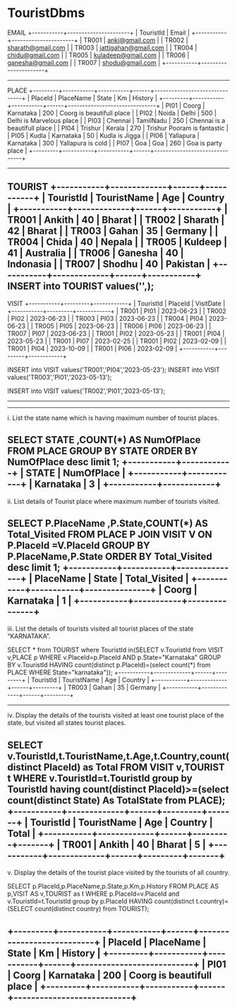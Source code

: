 # TouristDbms

EMAIL
+-----------+----------------------+
| TouristId | Email                |
+-----------+----------------------+
| TR001     | anki@gmail.com       |
| TR002     | sharath@gmail.com    |
| TR003     | jattigahan@gmail.com |
| TR004     | chidu@gmail.com      |
| TR005     | kuladeep@gmail.com   |
| TR006     | ganesha@gmail.com    |
| TR007     | shodu@gmail.com      |
+-----------+----------------------+

--------------------------------------------------------------------------------------------------------------------------------
PLACE
+---------+-----------+-----------+------+-------------------------------+
| PlaceId | PlaceName | State     | Km   | History                       |
+---------+-----------+-----------+------+-------------------------------+
| PI01    | Coorg     | Karnataka |  200 | Coorg is beautifull place     |
| PI02    | Noida     | Delhi     |  500 | Delhi is Marvelous place      |
| PI03    | Chennai   | TamilNadu |  250 | Chennai is a beautifull place |
| PI04    | Trishur   | Kerala    |  270 | Trishur Pooram is fantastic   |
| PI05    | Kudla     | Karnataka |   50 | Kudla is Jigga                |
| PI06    | Yallapura | Karnataka |  300 | Yallapura is cold             |
| PI07    | Goa       | Goa       |  260 | Goa is party place            |
+---------+-----------+-----------+------+-------------------------------+


-----------------------------------------------------------------------------------------------------------------------------
TOURIST
+-----------+-------------+------+-----------+
| TouristId | TouristName | Age  | Country   |
+-----------+-------------+------+-----------+
| TR001     | Ankith      |   40 | Bharat    |
| TR002     | Sharath     |   42 | Bharat    |
| TR003     | Gahan       |   35 | Germany   |
| TR004     | Chida       |   40 | Nepala    |
| TR005     | Kuldeep     |   41 | Australia |
| TR006     | Ganesha     |   40 | Indonasia |
| TR007     | Shodhu      |   40 | Pakistan  |
+-----------+-------------+------+-----------+
INSERT into TOURIST values('',);
--------------------------------------------------------------------------------------------------------------------------------
VISIT
+-----------+---------+------------+
| TouristId | PlaceId | VisitDate  |
+-----------+---------+------------+
| TR001     | PI01    | 2023-06-23 |
| TR002     | PI02    | 2023-06-23 |
| TR003     | PI03    | 2023-06-23 |
| TR004     | PI04    | 2023-06-23 |
| TR005     | PI05    | 2023-06-23 |
| TR006     | PI06    | 2023-06-23 |
| TR007     | PI07    | 2023-06-23 |
| TR001     | PI02    | 2023-05-23 |
| TR001     | PI04    | 2023-05-23 |
| TR001     | PI07    | 2023-02-25 |
| TR001     | PI02    | 2023-02-09 |
| TR001     | PI04    | 2023-10-09 |
| TR001     | PI06    | 2023-02-09 |
+-----------+---------+------------+

INSERT into VISIT values('TR001','PI04','2023-05-23');
INSERT into VISIT values('TR003','PI01','2023-05-13');

INSERT into VISIT values('TR002','PI01','2023-05-13');

---------------------------------------------------------------------------------------------------------------------------
---------------------------------------------------------------------------------------------------------------------------

i. List the state name which is having maximum number of tourist places.

SELECT STATE ,COUNT(*) AS NumOfPlace FROM PLACE GROUP BY STATE ORDER BY NumOfPlace  desc limit 1; 
+-----------+------------+
| STATE     | NumOfPlace |
+-----------+------------+
| Karnataka |          3 |
+-----------+------------+
----------------------------------------------------------------------------------------------------------------------------------

ii. List details of Tourist place where maximum number of tourists visited.

SELECT P.PlaceName ,P.State,COUNT(*) AS Total_Visited FROM PLACE P JOIN VISIT V ON P.PlaceId =V.PlaceId  GROUP BY P.PlaceName,P.State ORDER BY Total_Visited desc limit 1;
+-----------+-----------+---------------+
| PlaceName | State     | Total_Visited |
+-----------+-----------+---------------+
| Coorg     | Karnataka |             1 |
+-----------+-----------+---------------+
------------------------------------------------------------------------------------------------------------------------------

iii. List the details of tourists visited all tourist places of the state “KARNATAKA”.


SELECT * from TOURIST where TouristId in(SELECT v.TouristId from VISIT v,PLACE p WHERE v.PlaceId=p.PlaceId AND p.State="Karnataka" GROUP BY v.TouristId HAVING count(distinct p.PlaceId)=(select count(*) from PLACE WHERE State="karnataka"));
+-----------+-------------+------+---------+
| TouristId | TouristName | Age  | Country |
+-----------+-------------+------+---------+
| TR003     | Gahan       |   35 | Germany |
+-----------+-------------+------+---------+

---------------------------------------------------------------------------------------------------------------------------------
iv. Display the details of the tourists visited at least one tourist place of the state, but visited all states tourist places.

SELECT v.TouristId,t.TouristName,t.Age,t.Country,count(distinct PlaceId) as Total FROM VISIT v,TOURIST t WHERE v.TouristId=t.TouristId group by TouristId having count(distinct PlaceId)>=(select count(distinct State) As TotalState from PLACE);
+-----------+-------------+------+---------+-------+
| TouristId | TouristName | Age  | Country | Total |
+-----------+-------------+------+---------+-------+
| TR001     | Ankith      |   40 | Bharat  |     5 |
+-----------+-------------+------+---------+-------+
------------------------------------------------------------------------------------------------------------------------
v. Display the details of the tourist place visited by the tourists of all country.

SELECT p.PlaceId,p.PlaceName,p.State,p.Km,p.History FROM PLACE AS p,VISIT AS v,TOURIST as t 
WHERE p.PlaceId=v.PlaceId and v.TouristId=t.TouristId group by p.PlaceId HAVING count(distinct t.country)=(SELECT count(distinct country) from TOURIST);

+---------+-----------+-----------+------+---------------------------+
| PlaceId | PlaceName | State     | Km   | History                   |
+---------+-----------+-----------+------+---------------------------+
| PI01    | Coorg     | Karnataka |  200 | Coorg is beautifull place |
+---------+-----------+-----------+------+---------------------------+
-------------------------------------------------------------------------------------------------------------------------------


